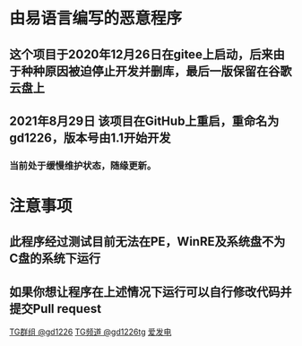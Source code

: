 # 由易语言编写的恶意程序
## 这个项目于2020年12月26日在gitee上启动，后来由于种种原因被迫停止开发并删库，最后一版保留在谷歌云盘上
## 2021年8月29日 该项目在GitHub上重启，重命名为gd1226，版本号由1.1开始开发
### 当前处于缓慢维护状态，随缘更新。
# 注意事项
## 此程序经过测试目前无法在PE，WinRE及系统盘不为C盘的系统下运行
## 如果你想让程序在上述情况下运行可以自行修改代码并提交Pull request
<a href="https://t.me/gd1226" target="_blank">TG群组 @gd1226</a>
<a href="https://t.me/gd1226tg" target="_blank">TG频道 @gd1226tg</a>
<a href="https://afdian.net/@gd1226" target="_blank">爱发电</a>
